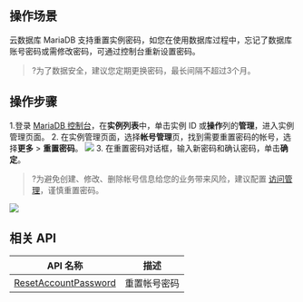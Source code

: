 ## 操作场景
云数据库 MariaDB 支持重置实例密码，如您在使用数据库过程中，忘记了数据库账号密码或需修改密码，可通过控制台重新设置密码。

>?为了数据安全，建议您定期更换密码，最长间隔不超过3个月。

## 操作步骤
1.登录 [MariaDB 控制台](https://console.cloud.tencent.com/mariadb)，在**实例列表**中，单击实例 ID 或**操作**列的**管理**，进入实例管理页面。
2. 在实例管理页面，选择**帐号管理**页，找到需要重置密码的帐号，选择**更多** > **重置密码**。
![](https://qcloudimg.tencent-cloud.cn/raw/2a4f02d8dddc050763909618979f279f.png)
3. 在重置密码对话框，输入新密码和确认密码，单击**确定**。
>?为避免创建、修改、删除帐号信息给您的业务带来风险，建议配置 [访问管理](https://cloud.tencent.com/document/product/237/30942)，谨慎重置密码。
>
![](https://qcloudimg.tencent-cloud.cn/raw/9b0d1a1626a69b3df9c61272fac70d40.png)

## 相关 API

| API 名称                                                     | 描述         |
| ------------------------------------------------------------ | ------------ |
| [ResetAccountPassword](https://cloud.tencent.com/document/product/237/16168) | 重置帐号密码 |

